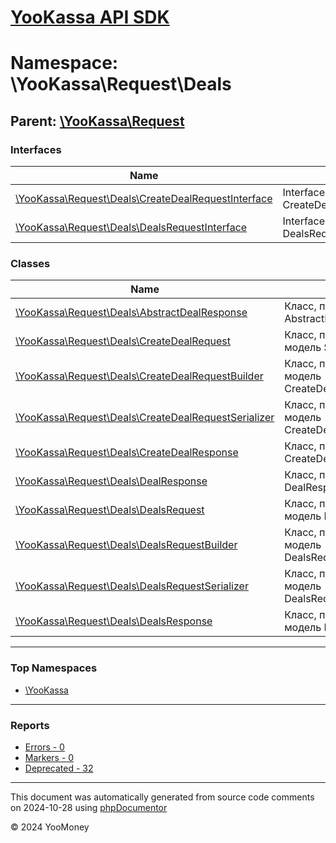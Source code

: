 # [YooKassa API SDK](../home.md)

# Namespace: \YooKassa\Request\Deals

## Parent: [\YooKassa\Request](../namespaces/yookassa-request.md)

### Interfaces

| Name | Summary |
| ---- | ------- |
| [\YooKassa\Request\Deals\CreateDealRequestInterface](../classes/YooKassa-Request-Deals-CreateDealRequestInterface.md) | Interface CreateDealRequestInterface. |
| [\YooKassa\Request\Deals\DealsRequestInterface](../classes/YooKassa-Request-Deals-DealsRequestInterface.md) | Interface DealsRequestInterface. |

### Classes

| Name | Summary |
| ---- | ------- |
| [\YooKassa\Request\Deals\AbstractDealResponse](../classes/YooKassa-Request-Deals-AbstractDealResponse.md) | Класс, представляющий AbstractDealResponse. |
| [\YooKassa\Request\Deals\CreateDealRequest](../classes/YooKassa-Request-Deals-CreateDealRequest.md) | Класс, представляющий модель SafeDealRequest. |
| [\YooKassa\Request\Deals\CreateDealRequestBuilder](../classes/YooKassa-Request-Deals-CreateDealRequestBuilder.md) | Класс, представляющий модель CreateDealRequestBuilder. |
| [\YooKassa\Request\Deals\CreateDealRequestSerializer](../classes/YooKassa-Request-Deals-CreateDealRequestSerializer.md) | Класс, представляющий модель CreateDealRequestSerializer. |
| [\YooKassa\Request\Deals\CreateDealResponse](../classes/YooKassa-Request-Deals-CreateDealResponse.md) | Класс, представляющий CreateDealResponse. |
| [\YooKassa\Request\Deals\DealResponse](../classes/YooKassa-Request-Deals-DealResponse.md) | Класс, представляющий DealResponse. |
| [\YooKassa\Request\Deals\DealsRequest](../classes/YooKassa-Request-Deals-DealsRequest.md) | Класс, представляющий модель DealsRequest. |
| [\YooKassa\Request\Deals\DealsRequestBuilder](../classes/YooKassa-Request-Deals-DealsRequestBuilder.md) | Класс, представляющий модель DealsRequestBuilder. |
| [\YooKassa\Request\Deals\DealsRequestSerializer](../classes/YooKassa-Request-Deals-DealsRequestSerializer.md) | Класс, представляющий модель DealsRequestSerializer. |
| [\YooKassa\Request\Deals\DealsResponse](../classes/YooKassa-Request-Deals-DealsResponse.md) | Класс, представляющий модель DealsResponse. |

---

### Top Namespaces

* [\YooKassa](../namespaces/yookassa.md)

---

### Reports
* [Errors - 0](../reports/errors.md)
* [Markers - 0](../reports/markers.md)
* [Deprecated - 32](../reports/deprecated.md)

---

This document was automatically generated from source code comments on 2024-10-28 using [phpDocumentor](http://www.phpdoc.org/)

&copy; 2024 YooMoney
